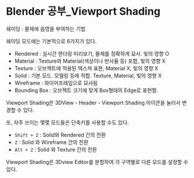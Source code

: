 # Blender 공부\_Viewport Shading

쉐이딩 : 물체에 음영을 부여하는 기법

쉐이딩 모드에는 기본적으로 6가지가 있다.

* Rendered : 실시간 렌더링 미리보기, 물체를 정확하게 묘사. 빛의 영향 O
* Material : Texture와 Material(색상이나 반사율 등) 포함, 빛의 영향 X
* Texture : 오브젝트에 적용된 텍스쳐 표현, Material X, 빛의 영향 X
* Solid : 기본 모드. 모델링 등에 적합. Texture, Material, 빛의 영향 X
* Wireframe : 와이어프레임으로 묘사됨
* Bounding Box : 오브젝트 크기에 맞게 Box형태의 Edge로 표현함.



Viewport Shading은 3DView - Header - Viewport Shading 아이콘을 눌러서 변경할 수 있다.

또, 자주 쓰이는 몇몇 모드들은 단축키를 사용할 수도 있다.

* `Shift + Z` : Solid와 Rendered 간의 전환
* `Z` : Solid 와 Wireframe 간의 전환
* `Alt + Z` : Solid 와 Texture 간의 전환



Viewport Shading은 3Dview Editor를 분할하여 각 구역별로 다른 모드를 설정할 수 있다.